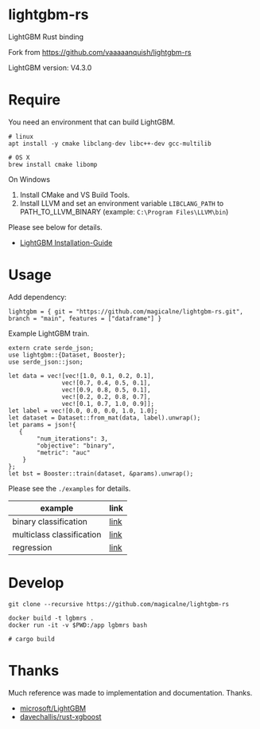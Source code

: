 # lightgbm-rs
LightGBM Rust binding

Fork from https://github.com/vaaaaanquish/lightgbm-rs

LightGBM version: V4.3.0


# Require

You need an environment that can build LightGBM.

```
# linux
apt install -y cmake libclang-dev libc++-dev gcc-multilib

# OS X
brew install cmake libomp
```

On Windows

1. Install CMake and VS Build Tools.
1. Install LLVM and set an environment variable `LIBCLANG_PATH` to PATH_TO_LLVM_BINARY (example: `C:\Program Files\LLVM\bin`)

Please see below for details.

- [LightGBM Installation-Guide](https://lightgbm.readthedocs.io/en/latest/Installation-Guide.html)

# Usage

Add dependency:
```
lightgbm = { git = "https://github.com/magicalne/lightgbm-rs.git", branch = "main", features = ["dataframe"] }
```

Example LightGBM train.
```
extern crate serde_json;
use lightgbm::{Dataset, Booster};
use serde_json::json;

let data = vec![vec![1.0, 0.1, 0.2, 0.1],
               vec![0.7, 0.4, 0.5, 0.1],
               vec![0.9, 0.8, 0.5, 0.1],
               vec![0.2, 0.2, 0.8, 0.7],
               vec![0.1, 0.7, 1.0, 0.9]];
let label = vec![0.0, 0.0, 0.0, 1.0, 1.0];
let dataset = Dataset::from_mat(data, label).unwrap();
let params = json!{
   {
        "num_iterations": 3,
        "objective": "binary",
        "metric": "auc"
    }
};
let bst = Booster::train(dataset, &params).unwrap();
```

Please see the `./examples` for details.

|example|link|
|---|---|
|binary classification|[link](https://github.com/magicalne/lightgbm-rs/blob/main/examples/binary_classification/src/main.rs)|
|multiclass classification|[link](https://github.com/magicalne/lightgbm-rs/blob/main/examples/multiclass_classification/src/main.rs)|
|regression|[link](https://github.com/magicalne/lightgbm-rs/blob/main/examples/regression/src/main.rs)|



# Develop

```
git clone --recursive https://github.com/magicalne/lightgbm-rs
```

```
docker build -t lgbmrs .
docker run -it -v $PWD:/app lgbmrs bash

# cargo build
```


# Thanks

Much reference was made to implementation and documentation. Thanks.

- [microsoft/LightGBM](https://github.com/microsoft/LightGBM)
- [davechallis/rust-xgboost](https://github.com/davechallis/rust-xgboost)
